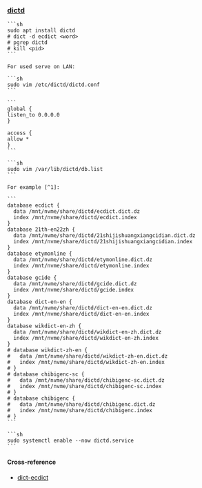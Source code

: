 ### [dictd](https://linux.die.net/man/8/dictd)

````{tab} Ubuntu 22 ARM
```sh
sudo apt install dictd
# dict -d ecdict <word>
# pgrep dictd
# kill <pid>
```

For used serve on LAN:

```sh
sudo vim /etc/dictd/dictd.conf
```

```
global {
listen_to 0.0.0.0
}

access {
allow *
}
```

```sh
sudo vim /var/lib/dictd/db.list
```

For example [^1]:

```
database ecdict {
  data /mnt/nvme/share/dictd/ecdict.dict.dz
  index /mnt/nvme/share/dictd/ecdict.index
}
database 21th-en22zh {
  data /mnt/nvme/share/dictd/21shijishuangxiangcidian.dict.dz
  index /mnt/nvme/share/dictd/21shijishuangxiangcidian.index
}
database etymonline {
  data /mnt/nvme/share/dictd/etymonline.dict.dz
  index /mnt/nvme/share/dictd/etymonline.index
}
database gcide {
  data /mnt/nvme/share/dictd/gcide.dict.dz
  index /mnt/nvme/share/dictd/gcide.index
}
database dict-en-en {
  data /mnt/nvme/share/dictd/dict-en-en.dict.dz
  index /mnt/nvme/share/dictd/dict-en-en.index
}
database wikdict-en-zh {
  data /mnt/nvme/share/dictd/wikdict-en-zh.dict.dz
  index /mnt/nvme/share/dictd/wikdict-en-zh.index
}
# database wikdict-zh-en {
#   data /mnt/nvme/share/dictd/wikdict-zh-en.dict.dz
#   index /mnt/nvme/share/dictd/wikdict-zh-en.index
# }
# database chibigenc-sc {
#   data /mnt/nvme/share/dictd/chibigenc-sc.dict.dz
#   index /mnt/nvme/share/dictd/chibigenc-sc.index
# }
# database chibigenc {
#   data /mnt/nvme/share/dictd/chibigenc.dict.dz
#   index /mnt/nvme/share/dictd/chibigenc.index
# }
```

```sh
sudo systemctl enable --now dictd.service
```
````

#### Cross-reference

- [dict-ecdict](https://scillidan.github.io/notes/bin/dict-ecdict.html)

[^1]: [dictd.conf](https://gist.github.com/wind0204/d65c7d1b5d7794c4c7fa1a02d5151acc)